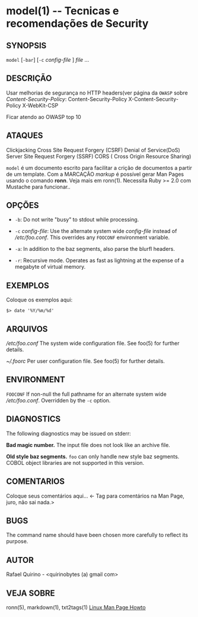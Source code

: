 model(1) -- Tecnicas e recomendações de Security
===============================================


SYNOPSIS
--------

`model` [`-bar`] [`-c` *config-file* ] *file* ...

DESCRIÇÃO
---------


Usar melhorias de segurança no HTTP headers(ver página da `OWASP` sobre *Content-Security-Policy*:
Content-Security-Policy
X-Content-Security-Policy
X-WebKit-CSP


Ficar atendo ao OWASP top 10



ATAQUES
-------

Clickjacking
Cross Site Request Forgery (CSRF)
Denial of Service(DoS)
Server Site Request Forgery (SSRF)
CORS ( Cross Origin Resource Sharing)











`model` é um documento escrito para facilitar a crição de documentos a partir de um template.
Com a MARCAÇÃO *markup* é possível gerar Man Pages usando o comando **ronn**. Veja mais em ronn(1).
Necessita Ruby >= 2.0 com Mustache para funcionar..

OPÇÕES
------

* `-b`:
  Do not write "busy" to stdout while processing.

* `-c` *config-file*:
  Use the alternate system wide *config-file* instead of */etc/foo.conf*. This
  overrides any `FOOCONF` environment variable.

* `-a`:
  In addition to the baz segments, also parse the blurfl headers.

* `-r`:
  Recursive mode. Operates as fast as lightning at the expense of a megabyte
  of virtual memory.

EXEMPLOS
--------

Coloque os exemplos aqui:

   `$> date '%Y/%m/%d'`


ARQUIVOS
--------


*/etc/foo.conf*
  The system wide configuration file. See foo(5) for further details.

*~/.foorc*
  Per user configuration file. See foo(5) for further details.

ENVIRONMENT
-----------

`FOOCONF`
  If non-null the full pathname for an alternate system wide */etc/foo.conf*.
  Overridden by the `-c` option.

DIAGNOSTICS
-----------

The following diagnostics may be issued on stderr:

**Bad magic number.**
  The input file does not look like an archive file.

**Old style baz segments.**
  `foo` can only handle new style baz segments. COBOL object libraries are not
  supported in this version.

COMENTARIOS
-----------

Coloque seus comentários aqui...
<- Tag para comentários na Man Page, juro, não sai nada.>

BUGS
----

The command name should have been chosen more carefully to reflect its
purpose.

AUTOR
-----

Rafael Quirino - <quirinobytes (a) gmail com>

VEJA SOBRE
----------

ronn(5), markdown(1), txt2tags(1) [Linux Man Page Howto](
http://www.schweikhardt.net/man_page_howto.html)
